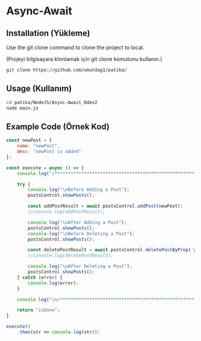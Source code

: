 # Async-Await 

## Installation (Yükleme)

Use the git clone command to clone the project to local.

(Projeyi bilgisayara klonlamak için git clone komutunu kullanın.)

```bash
git clone https://github.com/umutdag1/patika/
```

## Usage (Kullanım)

```bash
cd patika/NodeJS/Async-Await_Odev2
node main.js
```

## Example Code (Örnek Kod)
```js
const newPost = {
    name: "newPost",
    desc: "newPost is added"
};

const execute = async () => {
    console.log("/**********************************************************/");

    try {
        console.log("\nBefore Adding a Post");
        postsControl.showPosts();

        const addPostResult = await postsControl.addPost(newPost);
        //console.log(addPostResult);

        console.log("\nAfter Adding a Post");
        postsControl.showPosts();
        console.log("\nBefore Deleting a Post");
        postsControl.showPosts();

        const deletePostResult = await postsControl.deletePostByProp('post1', 'name');
        //console.log(deletePostResult);

        console.log("\nAfter Deleting a Post");
        postsControl.showPosts();
    } catch (error) {
        console.log(error);
    }

    console.log("\n/**********************************************************/");

    return "isDone";
}

execute()
    .then(str => console.log(str));
```
